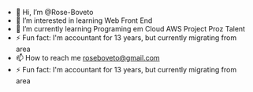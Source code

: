 - 👋 Hi, I’m @Rose-Boveto
- 👀 I’m interested in learning Web Front End
- 🌱 I’m currently learning Programing em Cloud AWS Project Proz Talent
- ⚡ Fun fact: I'm accountant for 13 years, but currently migrating from area
- 📫 How to reach me roseboveto@gmail.com
- ⚡ Fun fact: I'm accountant for 13 years, but currently migrating from area

<!---
Rose-Boveto/Rose-Boveto is a ✨ special ✨ repository because its `README.md` (this file) appears on your GitHub profile.
You can click the Preview link to take a look at your changes.
--->
